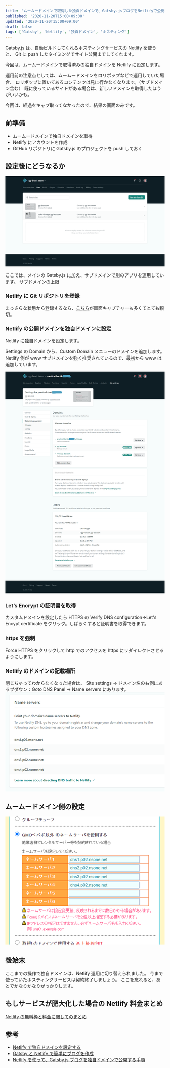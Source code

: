 ```yaml
---
title: 'ムームードメインで取得した独自ドメインで、Gatsby.jsブログをNetlifyで公開する'
published: '2020-11-20T15:00+09:00'
updated: '2020-11-20T15:00+09:00'
draft: false
tags: ['Gatsby', 'Netlify', '独自ドメイン', 'ホスティング']
---
```


Gatsby.js は、自動ビルドしてくれるホスティングサービスの Netlify を使うと、
Git に push したタイミングでサイト公開までしてくれます。

今回は、ムームードメインで取得済みの独自ドメインを Netlify に設定します。

運用前の注意点としては、ムームードメインをロリポップなどで運用していた場合、
ロリポップに置いてあるコンテンツは見に行かなくなります。（サブドメイン含む）
既に使っているサイトがある場合は、新しいドメインを取得したほうがいいかも。

今回は、経過をキャプ取ってなかったので、結果の画面のみです。

## 前準備

- ムームードメインで独自ドメインを取得
- Netlify にアカウントを作成
- GitHub リポジトリに Gatsby.js のプロジェクトを push しておく

## 設定後にどうなるか

![メイン、サブドメインの運用画面](./Netlify/gg-box-sites.png)

ここでは、メインの Gatsby.js に加え、サブドメインで別のアプリを運用しています。
サブドメインの上限

### Netlify に Git リポジトリを登録

まっさらな状態から登録するなら、[こちら](https://0forest.com/gatsby-netlify/)が画面キャプチャーも多くてとても親切。

### Netlify の公開ドメインを独自ドメインに設定

Netlify に独自ドメインを設定します。

Settings の Domain から、Custom Domain メニューのドメインを追加します。
Netlify 側が www サブドメインを強く推奨されているので、最初から www は追加しています。

![ドメイン設定](./Netlify/settings-domain.png)

### Let’s Encrypt の証明書を取得

カスタムドメインを設定したら HTTPS の Verify DNS configuration→Let's Encypt certificate をクリック。しばらくすると証明書を取得できます。

### https を強制

Force HTTPS をクリックして http でのアクセスを https にリダイレクトさせるようにします。

### Netlify のドメインの記載場所

閉じちゃってわからなくなった場合は、
Site settings → ドメイン名の右側にあるプダウン：Goto DNS Panel → Name servers にあります。
![ドメイン設定](./Netlify/dns.png)

## ムームードメイン側の設定

![ドメイン設定](./Netlify/mumu.png)

## 後始末

ここまでの操作で独自ドメインは、Netlify 運用に切り替えられました。
今まで使っていたホスティングサービスは契約終了しましょう。
ここを忘れると、あとでかなりかなりがっかりします。

## もしサービスが肥大化した場合の Netlify 料金まとめ

[Netlify の無料枠と料金に関してのまとめ](https://www.suzu6.net/posts/92-netlify-monthly/)

## 参考

- [Netlify で独自ドメインを設定する](https://www.ravness.com/posts/netlifydomain)
- [Gatsby と Netlify で簡単にブログを作成](https://qiita.com/k-penguin-sato/items/7554e5e7e90aa10ae225)
- [Netlify を使って、Gatsby.js ブログを独自ドメインで公開する手順](https://0forest.com/gatsby-netlify/)
